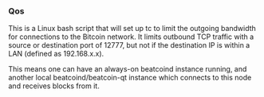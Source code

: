 ### Qos ###

This is a Linux bash script that will set up tc to limit the outgoing bandwidth for connections to the Bitcoin network. It limits outbound TCP traffic with a source or destination port of 12777, but not if the destination IP is within a LAN (defined as 192.168.x.x).

This means one can have an always-on beatcoind instance running, and another local beatcoind/beatcoin-qt instance which connects to this node and receives blocks from it.

